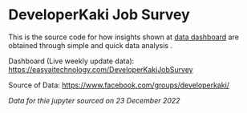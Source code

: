 DeveloperKaki Job Survey
=================
This is the source code for how insights shown at <a href="https://easyaitechnology.com/DeveloperKakiJobSurvey">data dashboard</a> are obtained through simple and quick data analysis .

Dashboard (Live weekly update data): https://easyaitechnology.com/DeveloperKakiJobSurvey

Source of Data: https://www.facebook.com/groups/developerkaki/

*Data for thie jupyter sourced on 23 December 2022*

